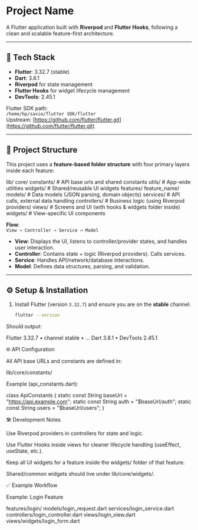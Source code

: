 # Project Name

A Flutter application built with **Riverpod** and **Flutter Hooks**, following a clean and scalable feature-first architecture.  

---

## 🚀 Tech Stack

- **Flutter**: 3.32.7 (stable)  
- **Dart**: 3.8.1  
- **Riverpod** for state management  
- **Flutter Hooks** for widget lifecycle management  
- **DevTools**: 2.45.1  

Flutter SDK path:  
`/home/hp/savio/flutter SDK/flutter`  
Upstream: [https://github.com/flutter/flutter.git](https://github.com/flutter/flutter.git)  

---

## 📂 Project Structure

This project uses a **feature-based folder structure** with four primary layers inside each feature:

lib/
core/
constants/ # API base urls and shared constants
utils/ # App-wide utilities
widgets/ # Shared/reusable UI widgets
features/
feature_name/
models/ # Data models (JSON parsing, domain objects)
services/ # API calls, external data handling
controllers/ # Business logic (using Riverpod providers)
views/ # Screens and UI (with hooks & widgets folder inside)
widgets/ # View-specific UI components


**Flow**:  
`View → Controller → Service → Model`  

- **View**: Displays the UI, listens to controller/provider states, and handles user interaction.  
- **Controller**: Contains state + logic (Riverpod providers). Calls services.  
- **Service**: Handles API/network/database interactions.  
- **Model**: Defines data structures, parsing, and validation.  

---

## ⚙️ Setup & Installation

1. Install Flutter (version `3.32.7`) and ensure you are on the **stable** channel.
   ```bash
   flutter --version

Should output:

Flutter 3.32.7 • channel stable • ...
Dart 3.8.1 • DevTools 2.45.1


🌐 API Configuration

All API base URLs and constants are defined in:

lib/core/constants/

Example (api_constants.dart):

class ApiConstants {
  static const String baseUrl = "https://api.example.com";
  static const String auth = "$baseUrl/auth";
  static const String users = "$baseUrl/users";
}


🛠️ Development Notes

Use Riverpod providers in controllers for state and logic.

Use Flutter Hooks inside views for cleaner lifecycle handling (useEffect, useState, etc.).

Keep all UI widgets for a feature inside the widgets/ folder of that feature.

Shared/common widgets should live under lib/core/widgets/.

✅ Example Workflow

Example: Login Feature

features/login/
  models/login_request.dart
  services/login_service.dart
  controllers/login_controller.dart
  views/login_view.dart
  views/widgets/login_form.dart
